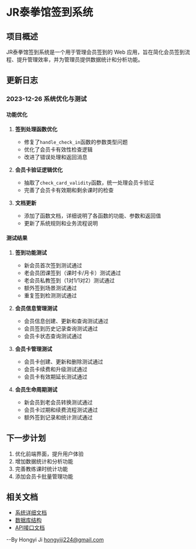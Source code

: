 # JR泰拳馆签到系统

## 项目概述
JR泰拳馆签到系统是一个用于管理会员签到的 Web 应用，旨在简化会员签到流程、提升管理效率，并为管理员提供数据统计和分析功能。

## 更新日志

### 2023-12-26 系统优化与测试

#### 功能优化
1. **签到处理函数优化**
   - 修复了`handle_check_in`函数的参数类型问题
   - 优化了会员卡有效性检查逻辑
   - 改进了错误处理和返回消息

2. **会员卡验证逻辑优化**
   - 抽取了`check_card_validity`函数，统一处理会员卡验证
   - 完善了会员卡有效期和剩余课时的检查

3. **文档更新**
   - 添加了函数文档，详细说明了各函数的功能、参数和返回值
   - 更新了系统规则和业务流程说明

#### 测试结果
1. **签到功能测试**
   - 新会员首次签到测试通过
   - 老会员团课签到（课时卡/月卡）测试通过
   - 老会员私教签到（1对1/1对2）测试通过
   - 额外签到场景测试通过
   - 重复签到检测测试通过

2. **会员信息管理测试**
   - 会员信息创建、更新和查询测试通过
   - 会员签到历史记录查询测试通过
   - 会员卡状态查询测试通过

3. **会员卡管理测试**
   - 会员卡创建、更新和删除测试通过
   - 会员卡续费和升级测试通过
   - 会员卡有效期延长测试通过

4. **会员生命周期测试**
   - 新会员到老会员转换测试通过
   - 会员卡过期和续费流程测试通过
   - 额外签到记录和统计测试通过

## 下一步计划
1. 优化前端界面，提升用户体验
2. 增加数据统计和分析功能
3. 完善教练课时统计功能
4. 添加会员卡批量管理功能

## 相关文档
- [系统详细文档](docs/readme.md)
- [数据库结构](docs/database.md)
- [API接口文档](docs/api.md)

--By Hongyi Ji hongyiji224@gmail.com 